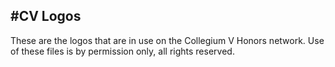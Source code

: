 #CV Logos
---

These are the logos that are in use on the Collegium V Honors network.  Use of these files is by permission only, all rights reserved.
